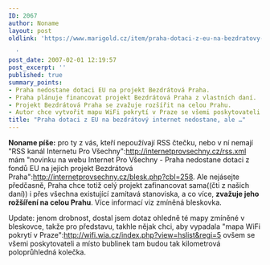 ```yaml
---
ID: 2067
author: Noname
layout: post
oldlink: 'https://www.marigold.cz/item/praha-dotaci-z-eu-na-bezdratovy-internet-nedostane-ale

  '
post_date: 2007-02-01 12:19:57
post_excerpt: ''
published: true
summary_points:
- Praha nedostane dotaci EU na projekt Bezdrátová Praha.
- Praha plánuje financovat projekt Bezdrátová Praha z vlastních daní.
- Projekt Bezdrátová Praha se zvažuje rozšířit na celou Prahu.
- Autor chce vytvořit mapu WiFi pokrytí v Praze se všemi poskytovateli.
title: "Praha dotaci z EU na bezdrátový internet nedostane, ale …"
---
```


<texy>**Noname píše:** pro ty z vás, kteří nepoužívají RSS čtečku, nebo v ní nemají "RSS kanál Internetu Pro Všechny":http://internetprovsechny.cz/rss.xml mám "novinku na webu Internet Pro Všechny - Praha nedostane dotaci z fondů EU na jejich projekt Bezdrátová Praha":http://internetprovsechny.cz/blesk.php?cbl=258. Ale nejásejte předčasně, Praha chce totiž celý projekt zafinancovat sama((čti z našich daní)) i přes všechna existující zamítavá stanoviska, a co více, **zvažuje jeho rožšíření na celou Prahu**. Více informací viz zmíněná bleskovka.

Update: jenom drobnost, dostal jsem dotaz ohledně té mapy zmíněné v bleskovce, takže pro představu, takhle nějak chci, aby vypadala "mapa WiFi pokrytí v Praze":http://wifi.wia.cz/index.php?view=hslist&regi=5 ovšem se všemi poskytovateli a místo bublinek tam budou tak kilometrová poloprůhledná kolečka.